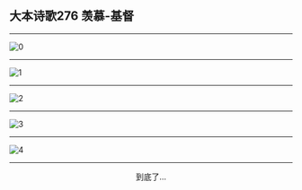 
## 大本诗歌276 羡慕-基督
        
<div id="aplayer0"></div>

---

<img alt="0" data-original="/data/d0275/0">

---

<img alt="1" data-original="/data/d0275/1">

---

<img alt="2" data-original="/data/d0275/2">

---

<img alt="3" data-original="/data/d0275/3">

---

<img alt="4" data-original="/data/d0275/4">

---

<p style="text-align: center">到底了...</p>

<script src="/js/dist-view.js"></script>

<script>
MAIN.id = 'd0275';
        
const ap0 = new APlayer({
    container: document.getElementById('aplayer0'),
    volume: 1,
    loop: 'none',
    preload: 'none',
    audio: [{
        name: '大本诗歌276.mp3',
        artist: '大本诗歌',
        url: 'https://res.wx.qq.com/voice/getvoice?mediaid=MzI0NTk3MDM5M18yMjQ3NDkwOTQ2',
        cover: '/favicon'
    }]
});
</script>
